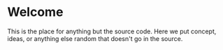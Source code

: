 # Welcome
This is the place for anything but the source code. 
Here we put concept, ideas, or anything else random
that doesn't go in the source.
